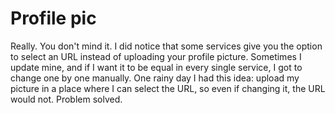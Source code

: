 # Profile pic
Really. You don't mind it.
I did notice that some services give you the option to select an URL instead of uploading your profile picture. Sometimes I update mine, and if I want it to be equal in every single service, I got to change one by one manually. One rainy day I had this idea: upload my picture in a place where I can select the URL, so even if changing it, the URL would not. Problem solved.
